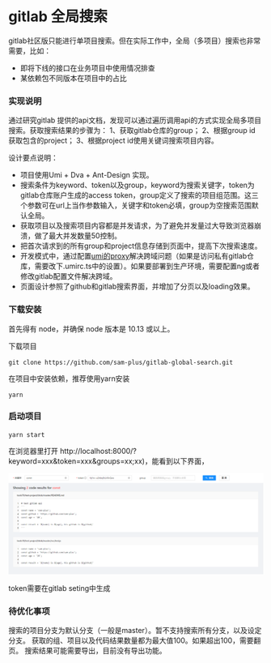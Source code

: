 <!--
 * @Author: Sam Plus
 * @Date: 2021-02-19 18:38:10
 * @LastEditors: Sam Plus
 * @LastEditTime: 2021-04-15 20:40:53
 * @Description: Do not edit
 * @FilePath: \gitlab-global-search\README.md
-->
# gitlab 全局搜索

gitlab社区版只能进行单项目搜索。但在实际工作中，全局（多项目）搜索也非常需要，比如：
 - 即将下线的接口在业务项目中使用情况排查
 - 某依赖包不同版本在项目中的占比
 

### 实现说明
  通过研究gitlab 提供的api文档，发现可以通过遍历调用api的方式实现全局多项目搜索。获取搜索结果的步骤为：
  1、获取gitlab仓库的group；
  2、根据group id 获取包含的project；
  3、根据project id使用关键词搜索项目内容。

  设计要点说明：
  - 项目使用Umi + Dva + Ant-Design 实现。
  - 搜索条件为keyword、token以及group，keyword为搜索关键字，token为gitlab仓库账户生成的access token，group定义了搜索的项目组范围。这三个参数可在url上当作参数输入，关键字和token必填，group为空搜索范围默认全局。
  - 获取项目以及搜索项目内容都是并发请求，为了避免并发量过大导致浏览器崩溃，做了最大并发数量50控制。
  - 把首次请求到的所有group和project信息存储到页面中，提高下次搜索速度。
  - 开发模式中，通过配置[umi的proxy](https://umijs.org/config#proxy)解决跨域问题（如果是访问私有gitlab仓库，需要改下.umirc.ts中的设置）。如果要部署到生产环境，需要配置ng或者修改gitlab配置文件解决跨域。
  - 页面设计参照了github和gitlab搜索界面，并增加了分页以及loading效果。

### 下载安装
首先得有 node，并确保 node 版本是 10.13 或以上。

下载项目
```
git clone https://github.com/sam-plus/gitlab-global-search.git
```

在项目中安装依赖，推荐使用yarn安装

```
yarn
```

### 启动项目
```
yarn start
```
在浏览器里打开 http://localhost:8000/?keyword=xxx&token=xxx&groups=xx;xx)，能看到以下界面，

![image](https://raw.githubusercontent.com/sam-plus/static-sources/master/IMG/gitlab-global-search-page.png)

token需要在gitlab seting中生成

### 待优化事项
搜索的项目分支为默认分支（一般是master）。暂不支持搜索所有分支，以及设定分支。
获取的组、项目以及代码结果数量都为最大值100。如果超出100，需要翻页。
搜索结果可能需要导出，目前没有导出功能。 





